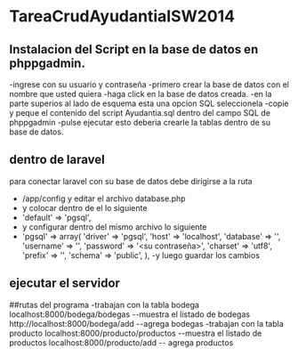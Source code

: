 TareaCrudAyudantiaISW2014
=========================

## Instalacion del Script en la base de datos en phppgadmin.

-ingrese con su usuario y contraseña
-primero crear la base de datos con el nombre que usted quiera
-haga click en la base de datos creada.
-en la parte superios al lado de esquema esta una opcion SQL seleccionela
-copie y peque el contenido del script Ayudantia.sql dentro del campo SQL de phppgadmin
-pulse ejecutar esto deberia crearle la tablas dentro de su base de datos.

## dentro de laravel

para conectar laravel con su base de datos debe dirigirse a la ruta
- /app/config y editar el archivo database.php
- y colocar dentro de el lo siguiente
- 'default' => 'pgsql',
- y configurar dentro del mismo archivo lo siguiente
- 'pgsql' => array(
			'driver'   => 'pgsql',
			'host'     => 'localhost',
			'database' => '<nombre base de datos>',
			'username' => '<usuario>',
			'password' => '<su contraseña>',
			'charset'  => 'utf8',
			'prefix'   => '',
			'schema'   => 'public',
		),
-y luego guardar los cambios

## ejecutar el servidor



##rutas del programa
-trabajan con la tabla bodega
localhost:8000/bodega/bodegas --muestra el listado de bodegas
http://localhost:8000/bodega/add --agrega bodegas
-trabajan con la tabla producto
localhost:8000/producto/productos --muestra el listado de productos
localhost:8000/producto/add -- agrega productos
